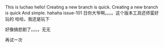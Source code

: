 ﻿This is luchao hello!
Creating a new branch is quick.
Creating a new branch is quick And simple.
hahaha
issue-101
日你大爷啊。。。。这个版本工具还师蛮好玩的
哈哈，我还是玩下

好像搞悲剧了。。。。无无

再试一次